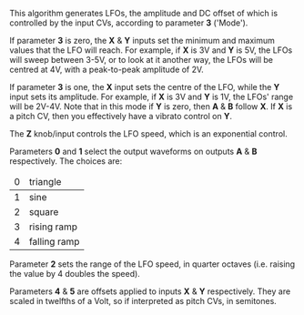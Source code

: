 
This algorithm generates LFOs, the amplitude and DC offset of which is controlled by the input CVs, according to
parameter **3** ('Mode').

If parameter **3** is zero, the **X** & **Y** inputs set the minimum and maximum values that the LFO will reach. For example, if **X**
is 3V and **Y** is 5V, the LFOs will sweep between 3-5V, or to look at it another way, the LFOs will be centred at 4V, with
a peak-to-peak amplitude of 2V.

If parameter **3** is one, the **X** input sets the centre of the LFO, while the **Y** input sets its amplitude. For example, if **X**
is 3V and **Y** is 1V, the LFOs' range will be 2V-4V. Note that in this mode if **Y** is zero, then **A** & **B** follow **X**. If **X** is a
pitch CV, then you effectively have a vibrato control on **Y**.

The **Z** knob/input controls the LFO speed, which is an exponential control.

Parameters **0** and **1** select the output waveforms on outputs **A** & **B** respectively. The choices are:

<table>
<thead>
<tr class="header">
<td>0</td>
<td>triangle</td>
</tr>
</thead>
<tbody>
<tr class="odd">
<td>1</td>
<td>sine</td>
</tr>
<tr class="even">
<td>2</td>
<td>square</td>
</tr>
<tr class="odd">
<td>3</td>
<td>rising ramp</td>
</tr>
<tr class="even">
<td>4</td>
<td>falling ramp</td>
</tr>
</tbody>
</table>

Parameter **2** sets the range of the LFO speed, in quarter octaves (i.e. raising the value by 4 doubles the speed).

Parameters **4** & **5** are offsets applied to inputs **X** & **Y** respectively. They are scaled in twelfths of a Volt, so if
interpreted as pitch CVs, in semitones.

